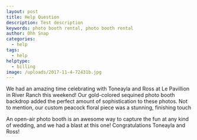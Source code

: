 ```yaml
---
layout: post
title: Help Question
description: Test description
keywords: photo booth rental, photo booth rental
author: Ohh Snap
categories:
  - help
tags:
  - help
helptype: 
  - billing
image: /uploads/2017-11-4-72431b.jpg
---
```

We had an amazing time celebrating with Toneayla and Ross at Le Pavillion in River Ranch this weekend\! Our gold-colored sequined photo booth backdrop added the perfect amount of sophistication to these photos. Not to mention, our custom peacock floral piece was a stunning, finishing touch

An open-air photo booth is an awesome way to capture the fun at any kind of wedding, and we had a blast at this one\! Congratulations Toneayla and Ross\!